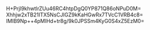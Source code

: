 H+Prjl9khwtlrZUu46RC4htpDgQ0YP871Q86oNPuD0M=
Xhhjw2xTB21ITX5NsCJIGZ9kKaHGwRx7TVcC1VRB4c8=
IMIB9Np++4pMIHd+tr8g/9k0JPSSm4KyG0S4xZ5EzM0=
